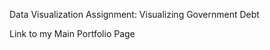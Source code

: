 Data Visualization Assignment: Visualizing Government Debt

<a>Link to my Main Portfolio Page<a href="https://mganska.github.io/ganska-portfolio/"></a>
